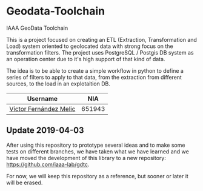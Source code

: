 # Geodata-Toolchain
IAAA GeoData Toolchain

This is a project focused on creating an ETL (Extraction, Transformation and Load) system oriented to geolocated data with strong focus on the transformation filters.
The project uses PostgreSQL / Postgis DB system as an operation center due to it's high support of that kind of data.

The idea is to be able to create a simple workflow in python to define a series of filters to apply to that data, from the extraction from different sources, to the load in an explotaition DB.

Username  | NIA 
----------|-----
[Víctor Fernández Melic](https://github.com/Melic93) | 651943 |

## Update 2019-04-03
After using this repository to prototype several ideas and to make some tests on different branches, we have taken what we have learned and we have moved the development of this library to a new repository: <https://github.com/iaaa-lab/gdtc>.

For now, we will keep this repository as a reference, but sooner or later it will be erased.
